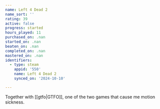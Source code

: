 ```yaml
---
name: Left 4 Dead 2
name_sort: ''
rating: 39
active: false
progress: started
hours_played: 11
purchased_on: .nan
started_on: .nan
beaten_on: .nan
completed_on: .nan
mastered_on: .nan
identifiers:
  - type: steam
    appid: '550'
    name: Left 4 Dead 2
    synced_on: '2024-10-10'

---
```

Together with [[gtfo|GTFO]], one of the two games that cause me motion sickness.
